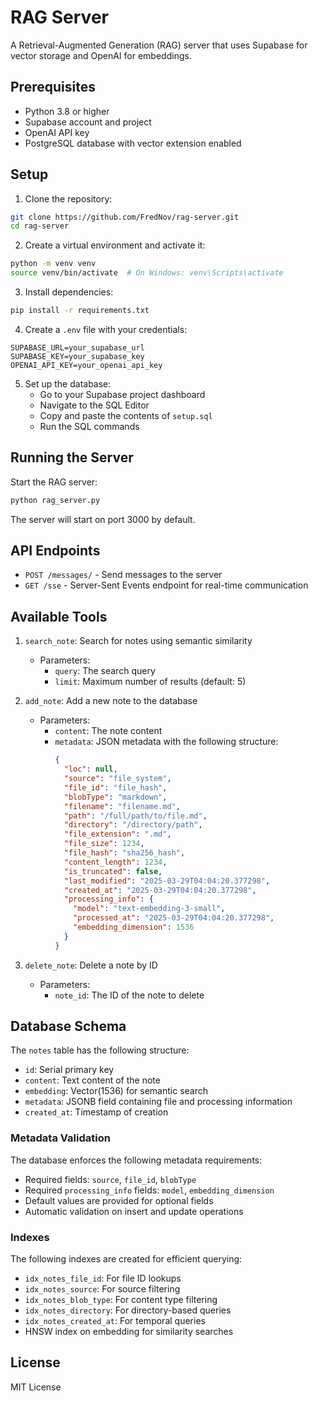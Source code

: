 # RAG Server

A Retrieval-Augmented Generation (RAG) server that uses Supabase for vector storage and OpenAI for embeddings.

## Prerequisites

- Python 3.8 or higher
- Supabase account and project
- OpenAI API key
- PostgreSQL database with vector extension enabled

## Setup

1. Clone the repository:
```bash
git clone https://github.com/FredNov/rag-server.git
cd rag-server
```

2. Create a virtual environment and activate it:
```bash
python -m venv venv
source venv/bin/activate  # On Windows: venv\Scripts\activate
```

3. Install dependencies:
```bash
pip install -r requirements.txt
```

4. Create a `.env` file with your credentials:
```env
SUPABASE_URL=your_supabase_url
SUPABASE_KEY=your_supabase_key
OPENAI_API_KEY=your_openai_api_key
```

5. Set up the database:
   - Go to your Supabase project dashboard
   - Navigate to the SQL Editor
   - Copy and paste the contents of `setup.sql`
   - Run the SQL commands

## Running the Server

Start the RAG server:
```bash
python rag_server.py
```

The server will start on port 3000 by default.

## API Endpoints

- `POST /messages/` - Send messages to the server
- `GET /sse` - Server-Sent Events endpoint for real-time communication

## Available Tools

1. `search_note`: Search for notes using semantic similarity
   - Parameters:
     - `query`: The search query
     - `limit`: Maximum number of results (default: 5)

2. `add_note`: Add a new note to the database
   - Parameters:
     - `content`: The note content
     - `metadata`: JSON metadata with the following structure:
       ```json
       {
         "loc": null,
         "source": "file_system",
         "file_id": "file_hash",
         "blobType": "markdown",
         "filename": "filename.md",
         "path": "/full/path/to/file.md",
         "directory": "/directory/path",
         "file_extension": ".md",
         "file_size": 1234,
         "file_hash": "sha256_hash",
         "content_length": 1234,
         "is_truncated": false,
         "last_modified": "2025-03-29T04:04:20.377298",
         "created_at": "2025-03-29T04:04:20.377298",
         "processing_info": {
           "model": "text-embedding-3-small",
           "processed_at": "2025-03-29T04:04:20.377298",
           "embedding_dimension": 1536
         }
       }
       ```

3. `delete_note`: Delete a note by ID
   - Parameters:
     - `note_id`: The ID of the note to delete

## Database Schema

The `notes` table has the following structure:
- `id`: Serial primary key
- `content`: Text content of the note
- `embedding`: Vector(1536) for semantic search
- `metadata`: JSONB field containing file and processing information
- `created_at`: Timestamp of creation

### Metadata Validation

The database enforces the following metadata requirements:
- Required fields: `source`, `file_id`, `blobType`
- Required `processing_info` fields: `model`, `embedding_dimension`
- Default values are provided for optional fields
- Automatic validation on insert and update operations

### Indexes

The following indexes are created for efficient querying:
- `idx_notes_file_id`: For file ID lookups
- `idx_notes_source`: For source filtering
- `idx_notes_blob_type`: For content type filtering
- `idx_notes_directory`: For directory-based queries
- `idx_notes_created_at`: For temporal queries
- HNSW index on embedding for similarity searches

## License

MIT License 